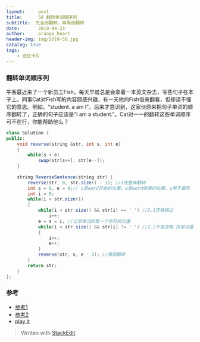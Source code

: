 ```yaml
---
layout:     post
title:      58 翻转单词顺序列
subtitle:  先全部翻转，再局部翻转
date:       2019-04-23
author:     orange_heart
header-img: img/2019-58.jpg
catalog: true
tags:
    - 记忆卡片
---
```


###   翻转单词顺序列

牛客最近来了一个新员工Fish，每天早晨总是会拿着一本英文杂志，写些句子在本子上。同事Cat对Fish写的内容颇感兴趣，有一天他向Fish借来翻看，但却读不懂它的意思。例如，“student. a am I”。后来才意识到，这家伙原来把句子单词的顺序翻转了，正确的句子应该是“I am a student.”。Cat对一一的翻转这些单词顺序可不在行，你能帮助他么？

```java
class Solution {
public:
    void reverse(string &str, int s, int e)
    {
        while(s < e)
            swap(str[s++], str[e--]);
    }
 
    string ReverseSentence(string str) {
        reverse(str, 0, str.size() - 1); //1先整体翻转
        int s = 0, e = 0;// s是word开始的位置，e是word结束的位置，i用于循环
        int i = 0;
        while(i < str.size())
        {
            while(i < str.size() && str[i] == ' ') //2.1空格跳过
                i++;
            e = s = i; //记录单词的第一个字符的位置
            while(i < str.size() && str[i] != ' ') //2.2不是空格 找单词最后一个字符的位置
            {
                i++;
                e++;
            }
            reverse(str, s, e - 1); //局部翻转
        }
        return str;
    }
};
```



### 参考

- [参考1](https://github.com/zhedahht/CodingInterviewChinese2)
- [参考2](https://github.com/gatieme/CodingInterviews)
- [play it](https://www.nowcoder.com/practice/3194a4f4cf814f63919d0790578d51f3?tpId=13&tqId=11197&rp=2&ru=/ta/coding-interviews&qru=/ta/coding-interviews/question-ranking&tPage=3)




> Written with [StackEdit](https://stackedit.io/).

<head>
    <script src="https://cdn.mathjax.org/mathjax/latest/MathJax.js?config=TeX-AMS-MML_HTMLorMML" type="text/javascript"></script>
    <script type="text/x-mathjax-config">
        MathJax.Hub.Config({
            tex2jax: {
            skipTags: ['script', 'noscript', 'style', 'textarea', 'pre'],
            inlineMath: [['$','$']]
            }
        });
    </script>
</head>
<!--stackedit_data:
eyJoaXN0b3J5IjpbLTUwMDk5NzA2NywxNDg2NTQ3ODk3XX0=
-->